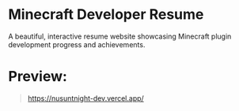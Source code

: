 # Minecraft Developer Resume

A beautiful, interactive resume website showcasing Minecraft plugin development progress and achievements.

# Preview: 

> https://nusuntnight-dev.vercel.app/
